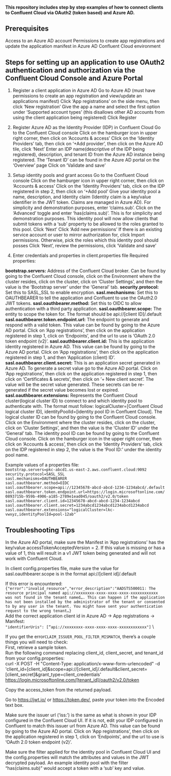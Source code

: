 #### This repository includes step by step examples of how to connect clients to Confluent Cloud via OAuth2 (token based) and Azure AD. 

## Prerequisites
Access to an Azure AD account
Permissions to create app registrations and update the application manifest in Azure AD
Confluent Cloud environment


## Steps for setting up an application to use OAuth2 authentication and authorization via the Confluent Cloud Console and Azure Portal
 
1. Register a client application in Azure AD
Go to Azure AD (must have permissions to create an app registration and view/update an applications manifest)
Click ‘App registrations’  on the side menu, then click ‘New registration’
Give the app a name and select the first option under ‘Supported account types’ (this disallows other AD accounts from using the client application being registered)
Click Register

2. Register Azure AD as the Identity Provider (IDP) in Confluent Cloud
Go to the Confluent Cloud console
Click on the hamburger icon in upper right corner, then click on ‘Accounts & access’
Click on the ‘Identity Providers’ tab, then click on ‘+Add provider’, then click on the Azure AD tile, click ‘Next’ 
Enter an IDP name(descriptive of the IDP being registered), description, and tenant ID from the Azure AD instance being registered. The ‘Tenant ID’ can be found in the Azure AD portal on the ‘Overview’ page
Click on ‘Validate and save’

3. Setup identity pools and grant access
Go to the Confluent Cloud console
Click on the hamburger icon in upper right corner, then click on ‘Accounts & access’
Click on the ‘Identity Providers’ tab, click on the IDP registered in step 2, then click on ‘+Add pool’
Give your identity pool a name, description, and Identity claim (Identity claim is a key/value identifier in the JWT token. Claims are managed in Azure AD). For simplicity and demonstration purposes, enter ‘claims.sub’.
Click on the ‘Advanced’ toggle and enter ‘has(claims.sub)’. This is for simplicity and demonstration purposes. This identity pool will now allow clients that submit tokens with a ‘sub’ property to be allowed to the roles granted to this pool. 
Click ‘Next’
Click ‘Add new permissions’
If there is an existing service account or user to mirror authorization for, click Import permissions. Otherwise, pick the roles which this identity pool should posses
Click ‘Next’, review the permissions, click ‘Validate and save’

4. Enter credentials and properties in client.properties file
	Required properties:

**bootstrap.servers:** Address of the Confluent Cloud broker. Can be found by going to the Confluent Cloud console, click on the Environment where the cluster resides, click on the cluster, click on ‘Cluster Settings’, and then the value is the ‘Bootstrap server’ under the ‘General’ tab.
**security.protocol:** Set this to SASL_SSL to enable encryption.
**sasl.mechanisms:** Set this to OAUTHBEARER to tell the application and Confluent to use the OAuth2.0 JWT tokens.
**sasl.oauthbearer.method:** Set this to OIDC to allow authentication with a third party application.
**sasl.oauthbearer.scope:** The entity to scope the token for. The format should be api://[client ID]/.default
**sasl.oauthbearer.token.endpoint.url:** The endpoint to generate and respond with a valid token. This value can be found by going to the Azure AD portal. Click on ‘App registrations’, then click on the application registered in step 1, click on ‘Endpoints’, and the url to use is ‘OAuth 2.0 token endpoint (v2)’.
**sasl.oauthbearer.client.id:** This is the application identity registered in Azure AD. This value can be found by going to the Azure AD portal. Click on ‘App registrations’, then click on the application registered in step 1, and then ‘Application (client) ID’. 
**sasl.oauthbearer.client.secret:** This is an application secret generated in Azure AD. To generate a secret value go to the Azure AD portal. Click on ‘App registrations’, then click on the application registered in step 1, then click on ‘Certificates & secrets’, then click on ‘+ New client secret’. The value will be the secret value generated. These secrets can be re-generated if the secret value becomes lost or expired. 
**sasl.oauthbearer.extensions:** Represents the Confluent Cloud cluster(logical cluster ID) to connect to and which identity pool to authenticate with. The format must follow: logicalCluster=[Confluent Cloud logical cluster ID], identityPoolId=[identity pool ID in Confluent Cloud]. The logical cluster ID can be found by going to the Confluent Cloud console. Click on the Environment where the cluster resides, click on the cluster, click on ‘Cluster Settings’, and then the value is the ‘Cluster ID’ under the ‘General’ tab. The identity pool ID can be found by going to the Confluent Cloud console. Click on the hamburger icon in the upper right corner, then click on ‘Accounts & access’, then click on the ‘Identity Providers’ tab, click on the IDP registered in step 2, the value is the ‘Pool ID:’ under the identity pool name.


Example values of a properties file: \
  `bootstrap.servers=pkc-abcd1.us-east-2.aws.confluent.cloud:9092` \
  `security.protocol=SASL_SSL` \
  `sasl.mechanisms=OAUTHBEARER` \
  `sasl.oauthbearer.method=OIDC` \
  `sasl.oauthbearer.scope=api://12345678-abcd-abcd-1234-1234abcd/.default` \
  `sasl.oauthbearer.token.endpoint.url=https://login.microsoftonline.com/0893715b-959b-4906-a185-2789e1ead045/oauth2/v2.0/token` \
  `sasl.oauthbearer.client.id=12345678-abcd-abcd-1234-1234abcd` \
  `sasl.oauthbearer.client.secret=1234abcd1234abcd1234abcd1234abcd` \
  `sasl.oauthbearer.extensions="logicalCluster=lkc-vwxyz,identityPoolId=pool-12ab"`



## Troubleshooting Tips
In the Azure AD portal, make sure the Manifest in ‘App registrations’ has the key/value accessTokenAcceptedVersion = 2. If this value is missing or has a value of 1, this will result in a v1 JWT token being generated and will not work with Confluent Cloud. 



In client config.properties file, make sure the value for sasl.oauthbearer.scope is in the format api://[client id]/.default



If this error is encountered: \
`{"error":"invalid_resource","error_description":"AADSTS500011: The resource principal named api://xxxxxxxx-xxxx-xxxx-xxxx-xxxxxxxxxxxx was not found in the tenant named…. This can happen if the application has not been installed by the administrator of the tenant or consented to by any user in the tenant. You might have sent your authentication request to the wrong tenant…}` \
Add the correct application client id in Azure AD → App registrations → Manifest: \
`"identifierUris": [“api://xxxxxxxx-xxxx-xxxx-xxxx-xxxxxxxxxxxx"]` \



If you get the error`CLAIM_ISSUER_POOL_FILTER_MISMATCH`, there’s a couple things you will need to check: \
First, retrieve a sample token. \
Run the following command replacing client_id, client_secret, and tenant_id from your config.properties: \
curl -X POST -H "Content-Type: application/x-www-form-urlencoded" -d 'client_id=[client_id]&scope=api://[client_id]/.default&client_secret=[client_secret]&grant_type=client_credentials' https://login.microsoftonline.com/[tenant_id]/oauth2/v2.0/token

Copy the access_token from the returned payload. 

Go to https://jwt.io/ or https://token.dev/, paste your token into the Encoded text box.

Make sure the issuer url (‘iss:’) is the same as what is shown in your IDP configured in the Confluent Cloud UI. If it is not, edit your IDP configured in Confluent to match this issuer url from Azure AD. This value can be found by going to the Azure AD portal. Click on ‘App registrations’, then click on the application registered in step 1, click on ‘Endpoints’, and the url to use is ‘OAuth 2.0 token endpoint (v2)’.


Make sure the filter applied for the identity pool in Confluent Cloud UI and the config.properties will match the attributes and values in the JWT decrypted payload. An example identity pool with the filter “has(claims.sub)” would accept a token with a ‘sub’ key and value. 








